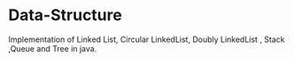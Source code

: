 # Data-Structure
Implementation of Linked List, Circular LinkedList, Doubly LinkedList , Stack ,Queue and Tree in java.
